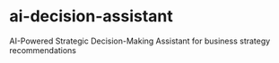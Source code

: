 # ai-decision-assistant
AI-Powered Strategic Decision-Making Assistant for business strategy recommendations
